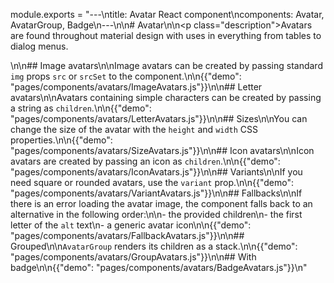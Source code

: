 module.exports = "---\ntitle: Avatar React component\ncomponents: Avatar, AvatarGroup, Badge\n---\n\n# Avatar\n\n<p class=\"description\">Avatars are found throughout material design with uses in everything from tables to dialog menus.</p>\n\n## Image avatars\n\nImage avatars can be created by passing standard `img` props `src` or `srcSet` to the component.\n\n{{\"demo\": \"pages/components/avatars/ImageAvatars.js\"}}\n\n## Letter avatars\n\nAvatars containing simple characters can be created by passing a string as `children`.\n\n{{\"demo\": \"pages/components/avatars/LetterAvatars.js\"}}\n\n## Sizes\n\nYou can change the size of the avatar with the `height` and `width` CSS properties.\n\n{{\"demo\": \"pages/components/avatars/SizeAvatars.js\"}}\n\n## Icon avatars\n\nIcon avatars are created by passing an icon as `children`.\n\n{{\"demo\": \"pages/components/avatars/IconAvatars.js\"}}\n\n## Variants\n\nIf you need square or rounded avatars, use the `variant` prop.\n\n{{\"demo\": \"pages/components/avatars/VariantAvatars.js\"}}\n\n## Fallbacks\n\nIf there is an error loading the avatar image, the component falls back to an alternative in the following order:\n\n- the provided children\n- the first letter of the `alt` text\n- a generic avatar icon\n\n{{\"demo\": \"pages/components/avatars/FallbackAvatars.js\"}}\n\n## Grouped\n\n`AvatarGroup` renders its children as a stack.\n\n{{\"demo\": \"pages/components/avatars/GroupAvatars.js\"}}\n\n## With badge\n\n{{\"demo\": \"pages/components/avatars/BadgeAvatars.js\"}}\n"